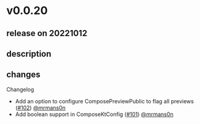 # v0.0.20

## release on 20221012

## description

## changes

Changelog

* Add an option to configure ComposePreviewPublic to flag all previews (<a class="issue-link js-issue-link" data-error-text="Failed to load title" data-id="1404907347" data-permission-text="Title is private" data-url="https://github.com/twitter/compose-rules/issues/102" data-hovercard-type="pull_request" data-hovercard-url="/twitter/compose-rules/pull/102/hovercard" href="https://github.com/twitter/compose-rules/pull/102">#102</a>) <a class="user-mention notranslate" data-hovercard-type="user" data-hovercard-url="/users/mrmans0n/hovercard" data-octo-click="hovercard-link-click" data-octo-dimensions="link_type:self" href="https://github.com/mrmans0n">@mrmans0n</a>
* Add boolean support in ComposeKtConfig (<a class="issue-link js-issue-link" data-error-text="Failed to load title" data-id="1404435291" data-permission-text="Title is private" data-url="https://github.com/twitter/compose-rules/issues/101" data-hovercard-type="pull_request" data-hovercard-url="/twitter/compose-rules/pull/101/hovercard" href="https://github.com/twitter/compose-rules/pull/101">#101</a>) <a class="user-mention notranslate" data-hovercard-type="user" data-hovercard-url="/users/mrmans0n/hovercard" data-octo-click="hovercard-link-click" data-octo-dimensions="link_type:self" href="https://github.com/mrmans0n">@mrmans0n</a>

